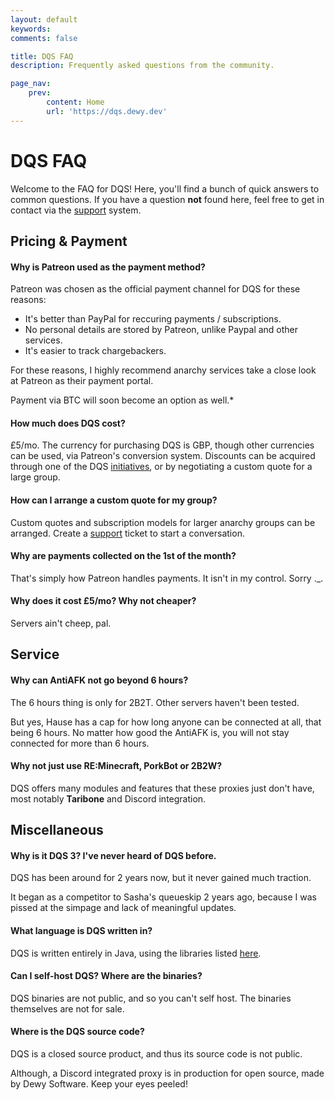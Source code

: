 ```yaml
---
layout: default
keywords:
comments: false

title: DQS FAQ
description: Frequently asked questions from the community.

page_nav:
    prev:
        content: Home
        url: 'https://dqs.dewy.dev'
---
```


# DQS FAQ

Welcome to the FAQ for DQS! Here, you'll find a bunch of quick answers to common questions. If you have a question **not** found here, feel free to get in contact via the [support](https://dqs.dewy.dev/support) system.

## Pricing & Payment

#### Why is Patreon used as the payment method?

Patreon was chosen as the official payment channel for DQS for these reasons:

- It's better than PayPal for reccuring payments / subscriptions.
- No personal details are stored by Patreon, unlike Paypal and other services.
- It's easier to track chargebackers.

For these reasons, I highly recommend anarchy services take a close look at Patreon as their payment portal.

Payment via BTC will soon become an option as well.*

#### How much does DQS cost?

£5/mo. The currency for purchasing DQS is GBP, though other currencies can be used, via Patreon's conversion system.
Discounts can be acquired through one of the DQS [initiatives](https://dqs.dewy.dev/initiatives), or by negotiating a custom quote for a large group.

#### How can I arrange a custom quote for my group?

Custom quotes and subscription models for larger anarchy groups can be arranged. Create a [support](https://dqs.dewy.dev/support) ticket to start a conversation.

#### Why are payments collected on the 1st of the month?

That's simply how Patreon handles payments. It isn't in my control. Sorry ._.

#### Why does it cost £5/mo? Why not cheaper?

Servers ain't cheep, pal.

## Service

#### Why can AntiAFK not go beyond 6 hours?

The 6 hours thing is only for 2B2T. Other servers haven't been tested.

But yes, Hause has a cap for how long anyone can be connected at all, that being 6 hours. No matter how good the AntiAFK is, you will not stay connected for more than 6 hours.

#### Why not just use RE:Minecraft, PorkBot or 2B2W?

DQS offers many modules and features that these proxies just don't have, most notably **Taribone** and Discord integration.

## Miscellaneous

#### Why is it DQS 3? I've never heard of DQS before.

DQS has been around for 2 years now, but it never gained much traction.

It began as a competitor to Sasha's queueskip 2 years ago, because I was pissed at the simpage and lack of meaningful updates.

#### What language is DQS written in?

DQS is written entirely in Java, using the libraries listed [here](https://dqs.dewy.dev/credits).

#### Can I self-host DQS? Where are the binaries?

DQS binaries are not public, and so you can't self host. The binaries themselves are not for sale.

#### Where is the DQS source code?

DQS is a closed source product, and thus its source code is not public. 

Although, a Discord integrated proxy is in production for open source, made by Dewy Software. Keep your eyes peeled!